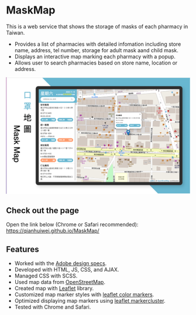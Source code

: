 # MaskMap

This is a web service that shows the storage of masks of each pharmacy in Taiwan.
* Provides a list of pharmacies with detailed infomation including store name, address, tel number, storage for adult mask aand child mask.
* Displays an interactive map marking each pharmacy with a popup.
* Allows user to search pharmacies based on store name, location or address.

<img src="https://github.com/qianhuiwei/MaskMap/blob/main/pageDemo.png" width="800"/>

## Check out the page
Open the link below (Chrome or Safari recommended):  
https://qianhuiwei.github.io/MaskMap/


## Features
* Worked with the [Adobe design specs](https://xd.adobe.com/spec/47f7c204-e178-4f7f-7955-22554cdeedce-31c6/).
* Developed with HTML, JS, CSS, and AJAX.
* Managed CSS with SCSS.
* Used map data from [OpenStreetMap](https://www.openstreetmap.org/#map=7/23.611/120.768).
* Created map with [Leaflet](https://leafletjs.com) library.
* Customized map marker styles with [leaflet color markers](https://github.com/pointhi/leaflet-color-markers).
* Optimized displaying map markers using [leaflet markercluster](https://github.com/Leaflet/Leaflet.markercluster).
* Tested with Chrome and Safari.
